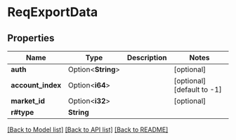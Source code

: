 # ReqExportData

## Properties

Name | Type | Description | Notes
------------ | ------------- | ------------- | -------------
**auth** | Option<**String**> |  | [optional]
**account_index** | Option<**i64**> |  | [optional][default to -1]
**market_id** | Option<**i32**> |  | [optional]
**r#type** | **String** |  | 

[[Back to Model list]](../README.md#documentation-for-models) [[Back to API list]](../README.md#documentation-for-api-endpoints) [[Back to README]](../README.md)


